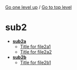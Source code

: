 <!-- generated by markdown-notes-tree -->

<!-- upward navigation links generated by markdown-notes-tree start here -->

[Go one level up](..) / [Go to top level](..)

<!-- upward navigation links generated by markdown-notes-tree end here -->

# sub2

<!-- optional markdown-notes-tree directory description starts here -->

<!-- optional markdown-notes-tree directory description ends here -->

- [**sub2a**](sub2a)
    - [Title for file2a1](sub2a/file2a1.md)
    - [Title for file2a2](sub2a/file2a2.md)
- [**sub2b**](sub2b)
    - [Title for file2b1](sub2b/file2b1.md)
